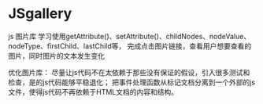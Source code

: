 # JSgallery
js 图片库
学习使用getAttribute()、setAttribute()、childNodes、nodeValue、nodeType、firstChild、lastChild等，
完成点击图片链接，查看用户想要查看的图片，同时图片的文本发生变化



优化图片库：
尽量让js代码不在太依赖于那些没有保证的假设，引入很多测试和检查，是的js代码能够平稳退化；
把事件处理函数从标记文档分离到一个外部的js文件，使得js代码不再依赖于HTML文档的内容和结构。
